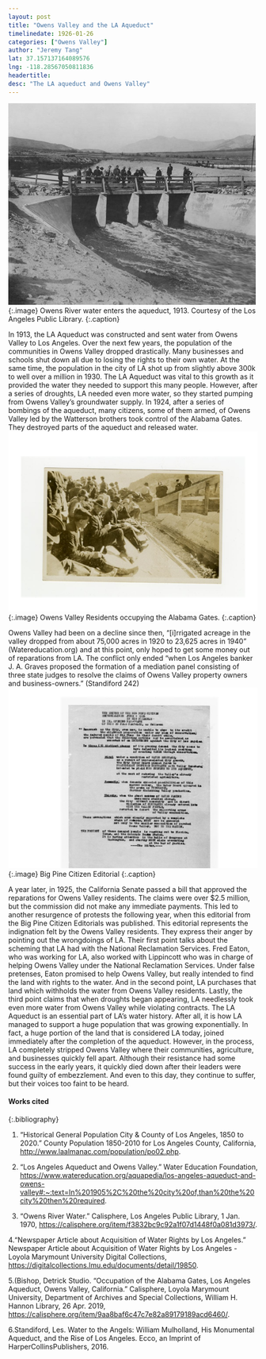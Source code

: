 ```yaml
---
layout: post
title: "Owens Valley and the LA Aqueduct"
timelinedate: 1926-01-26
categories: ["Owens Valley"]
author: "Jeremy Tang"
lat: 37.157137164089576
lng: -118.28567050811836
headertitle: 
desc: "The LA aqueduct and Owens Valley"
---
```


![Owens Valley Water](images/OwensValleyWater.png)
   {:.image} 
Owens River water enters the aqueduct, 1913. Courtesy of the Los Angeles Public Library.
  {:.caption}

In 1913, the LA Aqueduct was constructed and sent water from Owens Valley to Los Angeles. Over the next few years, the population of the communities in Owens Valley dropped drastically. Many businesses and schools shut down all due to losing the rights to their own water. At the same time, the population in the city of LA shot up from slightly above 300k to well over a million in 1930. The LA Aqueduct was vital to this growth as it provided the water they needed to support this many people. However, after a series of droughts, LA needed even more water, so they started pumping from Owens Valley’s groundwater supply. In 1924, after a series of bombings of the aqueduct, many citizens, some of them armed, of Owens Valley led by the Watterson brothers took control of the Alabama Gates. They destroyed parts of the aqueduct and released water. 
![Alabama Gates](images/AlabamaGates.png)
   {:.image} 
Owens Valley Residents occupying the Alabama Gates. 
  {:.caption}

Owens Valley had been on a decline since then, “[i]rrigated acreage in the valley dropped from about 75,000 acres in 1920 to 23,625 acres in 1940” (Watereducation.org) and at this point, only hoped to get some money out of reparations from LA. The conflict only ended “when Los Angeles banker J. A. Graves proposed the formation of a mediation panel consisting of three state judges to resolve the claims of Owens Valley property owners and business-owners.” (Standiford 242) 
![Big Pine Editorial](images/BigPineEditorial.png)
   {:.image} 
Big Pine Citizen Editorial
  {:.caption}

A year later, in 1925, the California Senate passed a bill that approved the reparations for Owens Valley residents. The claims were over $2.5 million, but the commission did not make any immediate payments. This led to another resurgence of protests the following year, when this editorial from the Big Pine Citizen Editorials was published. This editorial represents the indignation felt by the Owens Valley residents. They express their anger by pointing out the wrongdoings of LA. Their first point talks about the scheming that LA had with the National Reclamation Services. Fred Eaton, who was working for LA, also worked with Lippincott who was in charge of helping Owens Valley under the National Reclamation Services. Under false pretenses, Eaton promised to help Owens Valley, but really intended to find the land with rights to the water. And in the second point, LA purchases that land which withholds the water from Owens Valley residents. Lastly, the third point claims that when droughts began appearing, LA needlessly took even more water from Owens Valley while violating contracts.
The LA Aqueduct is an essential part of LA’s water history. After all, it is how LA managed to support a huge population that was growing exponentially. In fact, a huge portion of the land that is considered LA today, joined immediately after the completion of the aqueduct. However, in the process, LA completely stripped Owens Valley where their communities, agriculture, and businesses quickly fell apart. Although their resistance had some success in the early years, it quickly died down after their leaders were found guilty of embezzlement. And even to this day, they continue to suffer, but their voices too faint to be heard. 


 
#### Works cited

{:.bibliography} 
1. “Historical General Population City & County of Los Angeles, 1850 to 2020.” County Population 1850-2010 for Los Angeles County, California, http://www.laalmanac.com/population/po02.php. 

2. “Los Angeles Aqueduct and Owens Valley.” Water Education Foundation, https://www.watereducation.org/aquapedia/los-angeles-aqueduct-and-owens-valley#:~:text=In%201905%2C%20the%20city%20of,than%20the%20city%20then%20required. 

3. “Owens River Water.” Calisphere, Los Angeles Public Library, 1 Jan. 1970, https://calisphere.org/item/f3832bc9c92a1f07d1448f0a081d3973/. 

4.“Newspaper Article about Acquisition of Water Rights by Los Angeles.” Newspaper Article about Acquisition of Water Rights by Los Angeles - Loyola Marymount University Digital Collections, https://digitalcollections.lmu.edu/documents/detail/19850. 

5.(Bishop, Detrick Studio. “Occupation of the Alabama Gates, Los Angeles Aqueduct, Owens Valley, California.” Calisphere, Loyola Marymount University, Department of Archives and Special Collections, William H. Hannon Library, 26 Apr. 2019, https://calisphere.org/item/9aa8baf6c47c7e82a89179189acd6460/. 

6.Standiford, Les. Water to the Angels: William Mulholland, His Monumental Aqueduct, and the Rise of Los Angeles. Ecco, an Imprint of HarperCollinsPublishers, 2016.
 
